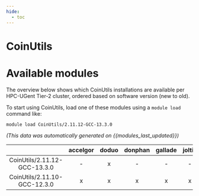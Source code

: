 ```yaml
---
hide:
  - toc
---
```


CoinUtils
=========

# Available modules


The overview below shows which CoinUtils installations are available per HPC-UGent Tier-2 cluster, ordered based on software version (new to old).

To start using CoinUtils, load one of these modules using a `module load` command like:

```shell
module load CoinUtils/2.11.12-GCC-13.3.0
```

*(This data was automatically generated on {{modules_last_updated}})*

| |accelgor|doduo|donphan|gallade|joltik|litleo|shinx|
| :---: | :---: | :---: | :---: | :---: | :---: | :---: | :---: |
|CoinUtils/2.11.12-GCC-13.3.0|-|x|-|-|-|-|-|
|CoinUtils/2.11.10-GCC-12.3.0|x|x|x|x|x|x|x|
